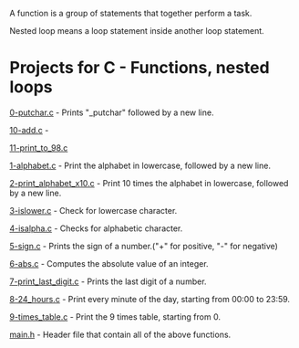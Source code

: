A function is a group of statements that together perform a task.

Nested loop means a loop statement inside another loop statement.

# Projects for C - Functions, nested loops

[0-putchar.c](https://github.com/endritNovaku/holbertonschool-low_level_programming/blob/master/0x02-functions_nested_loops/0-putchar.c) - Prints "\_putchar" followed by a new line.

[10-add.c](https://github.com/endritNovaku/holbertonschool-low_level_programming/blob/master/0x02-functions_nested_loops/10-add.c) - 

[11-print_to_98.c](https://github.com/endritNovaku/holbertonschool-low_level_programming/blob/master/0x02-functions_nested_loops/11-print_to_98.c)

[1-alphabet.c](https://github.com/endritNovaku/holbertonschool-low_level_programming/blob/master/0x02-functions_nested_loops/1-alphabet.c) - Print the alphabet in lowercase, followed by a new line.

[2-print_alphabet_x10.c](https://github.com/endritNovaku/holbertonschool-low_level_programming/blob/master/0x02-functions_nested_loops/2-print_alphabet_x10.c) - Print 10 times the alphabet in lowercase, followed by a new line.

[3-islower.c](https://github.com/endritNovaku/holbertonschool-low_level_programming/blob/master/0x02-functions_nested_loops/3-islower.c) - Check for lowercase character.

[4-isalpha.c](https://github.com/endritNovaku/holbertonschool-low_level_programming/blob/master/0x02-functions_nested_loops/4-isalpha.c) - Checks for alphabetic character.

[5-sign.c](https://github.com/endritNovaku/holbertonschool-low_level_programming/blob/master/0x02-functions_nested_loops/5-sign.c) - Prints the sign of a number.("+" for positive, "-" for negative)

[6-abs.c](https://github.com/endritNovaku/holbertonschool-low_level_programming/blob/master/0x02-functions_nested_loops/6-abs.c) - Computes the absolute value of an integer.

[7-print_last_digit.c](https://github.com/endritNovaku/holbertonschool-low_level_programming/blob/master/0x02-functions_nested_loops/7-print_last_digit.c) - Prints the last digit of a number.

[8-24_hours.c](https://github.com/endritNovaku/holbertonschool-low_level_programming/blob/master/0x02-functions_nested_loops/8-24_hours.c) - Print every minute of the day, starting from 00:00 to 23:59.

[9-times_table.c](https://github.com/endritNovaku/holbertonschool-low_level_programming/blob/master/0x02-functions_nested_loops/9-times_table.c) - Print the 9 times table, starting from 0.

[main.h](https://github.com/endritNovaku/holbertonschool-low_level_programming/blob/master/0x02-functions_nested_loops/main.h) - Header file that contain all of the above functions.
